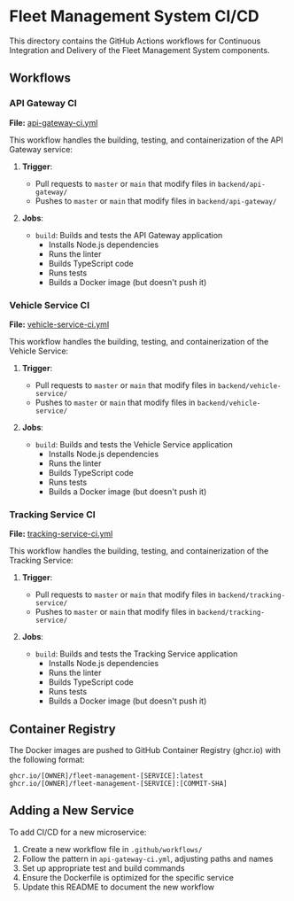 # Fleet Management System CI/CD

This directory contains the GitHub Actions workflows for Continuous Integration and Delivery of the Fleet Management System components.

## Workflows

### API Gateway CI

**File:** [api-gateway-ci.yml](./workflows/api-gateway-ci.yml)

This workflow handles the building, testing, and containerization of the API Gateway service:

1. **Trigger**: 
   - Pull requests to `master` or `main` that modify files in `backend/api-gateway/`
   - Pushes to `master` or `main` that modify files in `backend/api-gateway/`

2. **Jobs**:
   - `build`: Builds and tests the API Gateway application
     - Installs Node.js dependencies
     - Runs the linter
     - Builds TypeScript code
     - Runs tests
     - Builds a Docker image (but doesn't push it)

### Vehicle Service CI

**File:** [vehicle-service-ci.yml](./workflows/vehicle-service-ci.yml)

This workflow handles the building, testing, and containerization of the Vehicle Service:

1. **Trigger**: 
   - Pull requests to `master` or `main` that modify files in `backend/vehicle-service/`
   - Pushes to `master` or `main` that modify files in `backend/vehicle-service/`

2. **Jobs**:
   - `build`: Builds and tests the Vehicle Service application
     - Installs Node.js dependencies
     - Runs the linter
     - Builds TypeScript code
     - Runs tests
     - Builds a Docker image (but doesn't push it)

### Tracking Service CI

**File:** [tracking-service-ci.yml](./workflows/tracking-service-ci.yml)

This workflow handles the building, testing, and containerization of the Tracking Service:

1. **Trigger**: 
   - Pull requests to `master` or `main` that modify files in `backend/tracking-service/`
   - Pushes to `master` or `main` that modify files in `backend/tracking-service/`

2. **Jobs**:
   - `build`: Builds and tests the Tracking Service application
     - Installs Node.js dependencies
     - Runs the linter
     - Builds TypeScript code
     - Runs tests
     - Builds a Docker image (but doesn't push it)

## Container Registry

The Docker images are pushed to GitHub Container Registry (ghcr.io) with the following format:
```
ghcr.io/[OWNER]/fleet-management-[SERVICE]:latest
ghcr.io/[OWNER]/fleet-management-[SERVICE]:[COMMIT-SHA]
```

## Adding a New Service

To add CI/CD for a new microservice:

1. Create a new workflow file in `.github/workflows/`
2. Follow the pattern in `api-gateway-ci.yml`, adjusting paths and names
3. Set up appropriate test and build commands
4. Ensure the Dockerfile is optimized for the specific service
5. Update this README to document the new workflow 
